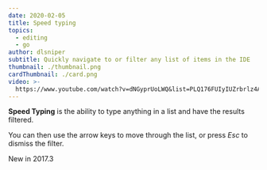 ```yaml
---
date: 2020-02-05
title: Speed typing
topics:
  - editing
  - go
author: dlsniper
subtitle: Quickly navigate to or filter any list of items in the IDE
thumbnail: ./thumbnail.png
cardThumbnail: ./card.png
video: >-
  https://www.youtube.com/watch?v=dNGyprUoLWQ&list=PLQ176FUIyIUZrbrlz4AY1V8VzBJKZyVlW&index=150
---
```

**Speed Typing** is the ability to type anything in a list and have the results
filtered.

You can then use the arrow keys to move through the list, or press _Esc_ to dismiss the filter.

<span class="tag is-rounded">New in 2017.3</span>
